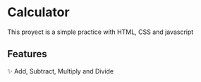 # Calculator

This proyect is a simple practice with HTML, CSS and javascript

## Features

✨ Add, Subtract, Multiply and Divide


